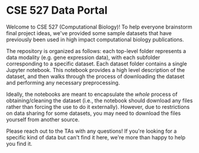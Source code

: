 # CSE 527 Data Portal

Welcome to CSE 527 (Computational Biology)! To help everyone
brainstorm final project ideas, we've provided some sample
datasets that have previously been used in high impact
computational biology publications.

The repository is organized as follows: each top-level folder
represents a data modality (e.g. gene expression data), with each
subfolder corresponding to a specific dataset. Each dataset folder
contains a single Jupyter notebook. This notebook provides a high
level description of the dataset, and then walks through the process
of downloading the dataset and performing any necessary preprocessing.

Ideally, the notebooks are meant to encapsulate the _whole_ process of
obtaining/cleaning the dataset (i.e., the notebook should download
any files rather than forcing the use to do it externally). However, due to
restrictions on data sharing for some datasets, you may need to download the
files yourself from another source.

Please reach out to the TAs with any questions! If you're looking for a specific
kind of data but can't find it here, we're more than happy to help you find it.
